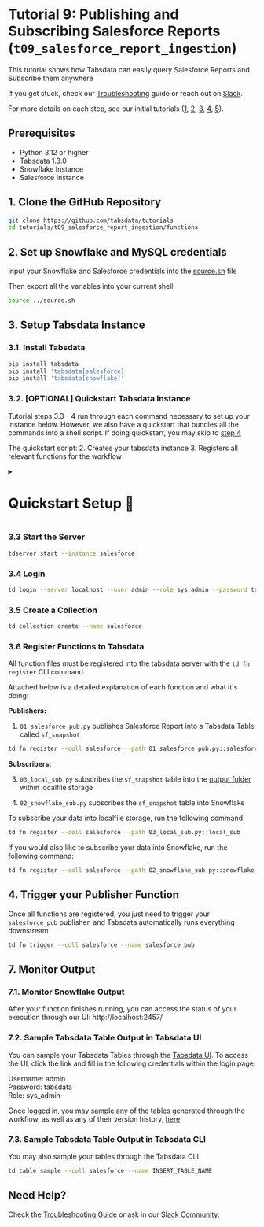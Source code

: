 # Tutorial 9: Publishing and Subscribing Salesforce Reports (`t09_salesforce_report_ingestion`)

This tutorial shows how Tabsdata can easily query Salesforce Reports and Subscribe them anywhere

If you get stuck, check our [Troubleshooting](https://docs.tabsdata.com/latest/guide/10_troubleshooting/main.html) guide or reach out on [Slack](https://join.slack.com/t/tabsdata-community/shared_invite/zt-322toyigx-ZGFioMV2Gbza4bJDAR7wSQ).

For more details on each step, see our initial tutorials ([1](https://github.com/tabsdata/tutorials/tree/main/t01_csv_pub_sub), [2](https://github.com/tabsdata/tutorials/tree/main/t02_postgres_pub_sub), [3](https://github.com/tabsdata/tutorials/tree/main/t03_csv_iceberg_pub_sub), [4](https://github.com/tabsdata/tutorials_staging/tree/main/t04_gsheet_neon), [5](https://github.com/tabsdata/tutorials_staging/tree/main/t05_oracle_cdc)).

## Prerequisites

- Python 3.12 or higher
- Tabsdata 1.3.0
- Snowflake Instance
- Salesforce Instance

## 1. Clone the GitHub Repository

```sh
git clone https://github.com/tabsdata/tutorials
cd tutorials/t09_salesforce_report_ingestion/functions
```

## 2. Set up Snowflake and MySQL credentials

Input your Snowflake and Salesforce credentials into the [source.sh](./source.sh) file

Then export all the variables into your current shell
```sh
source ../source.sh
```

## 3. Setup Tabsdata Instance

### 3.1. Install Tabsdata
```sh
pip install tabsdata
pip install 'tabsdata[salesforce]'
pip install 'tabsdata[snowflake]'
```

### 3.2. [OPTIONAL] Quickstart Tabsdata Instance 

Tutorial steps 3.3 - 4 run through each command necessary to set up your instance below. However, we also have a quickstart that bundles all the commands into a shell script. If doing quickstart, you may skip to [step 4](#4-trigger-your-publisher-function)

The quickstart script:
2. Creates your tabsdata instance
3. Registers all relevant functions for the workflow

<details>
<summary><h1>Quickstart Setup 💨</h1></summary>

> If you would like your workflow to subscribe your data into Snowflake Glue, run the following command:
>
> ```sh
> source ../setup-tabsdata.sh snowflake
> ```
>
> If you do not want to connect with Snowflake and just have your data subscribed back into the [output folder](output) within localfile storage, run the following command:
>
> ```sh
> source ../setup-tabsdata.sh
> ```
</details>



### 3.3 Start the Server

```sh
tdserver start --instance salesforce
```

### 3.4 Login

```sh
td login --server localhost --user admin --role sys_admin --password tabsdata
```

### 3.5 Create a Collection

```sh
td collection create --name salesforce
```

### 3.6 Register Functions to Tabsdata

All function files must be registered into the tabsdata server with the `td fn register` CLI command.

Attached below is a detailed explanation of each function and what it's doing:

**Publishers:**
1. `01_salesforce_pub.py` publishes Salesforce Report into a Tabsdata Table called `sf_snapshot`

```sh
td fn register --coll salesforce --path 01_salesforce_pub.py::salesforce_pub
```

**Subscribers:**

3. `03_local_sub.py` subscribes the `sf_snapshot` table into the [output folder](output) within localfile storage

4. `02_snowflake_sub.py` subscribes the `sf_snapshot` table into Snowflake



To subscribe your data into localfile storage, run the following command

```sh
td fn register --coll salesforce --path 03_local_sub.py::local_sub
```

If you would also like to subscribe your data into Snowflake, run the following command:

```sh
td fn register --coll salesforce --path 02_snowflake_sub.py::snowflake_sub
```

## 4. Trigger your Publisher Function

Once all functions are registered, you just need to trigger your `salesforce_pub` publisher, and Tabsdata automatically runs everything downstream

```sh
td fn trigger --coll salesforce --name salesforce_pub
```

## 7. Monitor Output

### 7.1. Monitor Snowflake Output
After your function finishes running, you can access the status of your execution through our UI: http://localhost:2457/

### 7.2. Sample Tabsdata Table Output in Tabsdata UI
You can sample your Tabsdata Tables through the [Tabsdata UI](http://localhost:2457/). To access the UI, click the link and fill in the following credentials within the login page:

Username: admin  
Password: tabsdata  
Role: sys_admin  

Once logged in, you may sample any of the tables generated through the workflow, as well as any of their version history, [here](http://localhost:2457/collections/pii)

### 7.3. Sample Tabsdata Table Output in Tabsdata CLI
You may also sample your tables through the Tabsdata CLI

```sh
td table sample --coll salesforce --name INSERT_TABLE_NAME
```


## Need Help?

Check the [Troubleshooting Guide](https://docs.tabsdata.com/latest/guide/10_troubleshooting/main.html) or ask in our [Slack Community](https://join.slack.com/t/tabsdata-community/shared_invite/zt-322toyigx-ZGFioMV2Gbza4bJDAR7wSQ).

